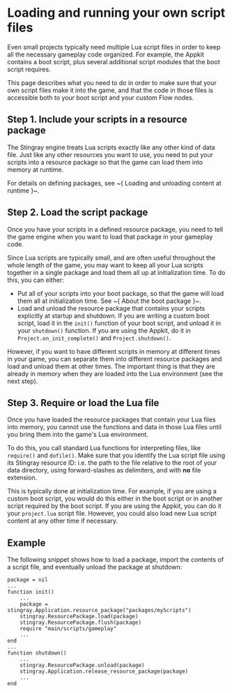 # Loading and running your own script files

Even small projects typically need multiple Lua script files in order to keep all the necessary gameplay code organized. For example, the Appkit contains a boot script, plus several additional script modules that the boot script requires.

This page describes what you need to do in order to make sure that your own script files make it into the game, and that the code in those files is accessible both to your boot script and your custom Flow nodes.

## Step 1. Include your scripts in a resource package

The Stingray engine treats Lua scripts exactly like any other kind of data file. Just like any other resources you want to use, you need to put your scripts into a resource package so that the game can load them into memory at runtime.

For details on defining packages, see ~{ Loading and unloading content at runtime }~.

## Step 2. Load the script package

Once you have your scripts in a defined resource package, you need to tell the game engine when you want to load that package in your gameplay code.

Since Lua scripts are typically small, and are often useful throughout the whole length of the game, you may want to keep all your Lua scripts together in a single package and load them all up at initialization time. To do this, you can either:

*	Put all of your scripts into your boot package, so that the game will load them all at initialization time. See ~{ About the boot package }~.
*	Load and unload the resource package that contains your scripts explicitly at startup and shutdown. If you are writing a custom boot script, load it in the `init()` function of your boot script, and unload it in your `shutdown()` function. If you are using the Appkit, do it in `Project.on_init_complete()` and `Project.shutdown()`.

However, if you want to have different scripts in memory at different times in your game, you can separate them into different resource packages and load and unload them at other times. The important thing is that they are already in memory when they are loaded into the Lua environment (see the next step).

## Step 3. Require or load the Lua file

Once you have loaded the resource packages that contain your Lua files into memory, you cannot use the functions and data in those Lua files until you bring them into the game's Lua environment.

To do this, you call standard Lua functions for interpreting files, like `require()` and `dofile()`. Make sure that you identify the Lua script file using its Stingray resource ID: i.e. the path to the file relative to the root of your data directory, using forward-slashes as delimiters, and with **no** file extension.

This is typically done at initialization time. For example, if you are using a custom boot script, you would do this either in the boot script or in another script required by the boot script. If you are using the Appkit, you can do it your `project.lua` script file. However, you could also load new Lua script content at any other time if necessary.

## Example

The following snippet shows how to load a package, import the contents of a script file, and eventually unload the package at shutdown:

~~~{lua}
package = nil
...
function init()
	...
	package = stingray.Application.resource_package("packages/myScripts")
	stingray.ResourcePackage.load(package)
	stingray.ResourcePackage.flush(package)
	require "main/scripts/gameplay"
	...
end
...
function shutdown()
	...
	stingray.ResourcePackage.unload(package)
	stingray.Application.release_resource_package(package)
	...
end
~~~
